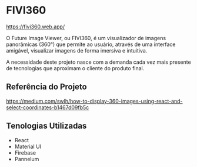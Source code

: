 # FIVI360

https://fivi360.web.app/

O Future Image Viewer, ou FIVI360, é um visualizador de imagens panorâmicas (360°) que permite ao usuário, através de uma interface amigável, visualizar imagens de forma imersiva e intuitiva.

A necessidade deste projeto nasce com a demanda cada vez mais presente de tecnologias que aproximam o cliente do produto final.

## Referência do Projeto

https://medium.com/swlh/how-to-display-360-images-using-react-and-select-coordinates-b1467d09fb5c

## Tenologias Utilizadas

- React
- Material UI
- Firebase
- Pannelum

